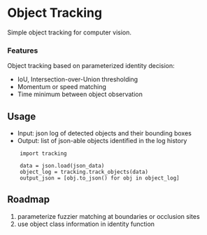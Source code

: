 

# Object Tracking

Simple object tracking for computer vision.

### Features

Object tracking based on parameterized identity decision:

  * IoU, Intersection-over-Union thresholding
  * Momentum or speed matching
  * Time minimum between object observation

## Usage

  * Input: json log of detected objects and their bounding boxes
  * Output: list of json-able objects identified in the log history

```
    import tracking

    data = json.load(json_data)
    object_log = tracking.track_objects(data)
    output_json = [obj.to_json() for obj in object_log]
```

## Roadmap

  1. parameterize fuzzier matching at boundaries or occlusion sites
  3. use object class information in identity function
